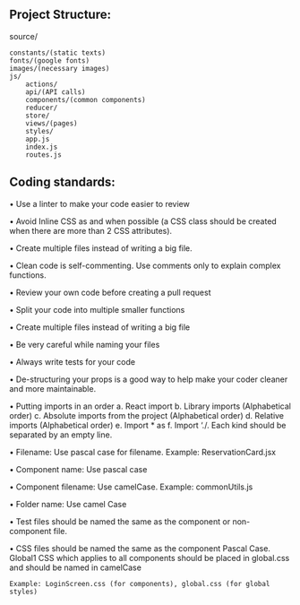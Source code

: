 ## Project Structure:
source/

	constants/(static texts)
	fonts/(google fonts)
	images/(necessary images)
	js/
		actions/
		api/(API calls)
		components/(common components)
		reducer/
		store/
 		views/(pages)
		styles/
		app.js
		index.js
		routes.js	



## Coding standards:

•	Use a linter to make your code easier to review

•	Avoid Inline CSS as and when possible (a CSS class should be created when there are more than 2 CSS attributes).

•	Create multiple files instead of writing a big file.

•	Clean code is self-commenting. Use comments only to explain complex functions.

•	Review your own code before creating a pull request

•	Split your code into multiple smaller functions

•	Create multiple files instead of writing a big file

•	Be very careful while naming your files

•	Always write tests for your code

•	De-structuring your props is a good way to help make your coder cleaner and more maintainable.

•	Putting imports in an order
	a. React import
	b. Library imports (Alphabetical order)
	c. Absolute imports from the project (Alphabetical order)
	d. Relative imports (Alphabetical order)
	e. Import * as
	f. Import ‘./<some file>.<some extension>
Each kind should be separated by an empty line.
	
•	Filename: Use pascal case for filename. Example: ReservationCard.jsx
	
•	Component name: Use pascal case
	
•	Component filename: Use camelCase. Example: commonUtils.js
	
•	Folder name: Use camel Case 
	
•	Test files should be named the same as the component or non-component file.
	
•	CSS files should be named the same as the component Pascal Case. Global1 CSS which applies to all components should be placed in global.css and should be named in camelCase
	
	Example: LoginScreen.css (for components), global.css (for global styles)

